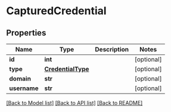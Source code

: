 # CapturedCredential

## Properties
Name | Type | Description | Notes
------------ | ------------- | ------------- | -------------
**id** | **int** |  | [optional] 
**type** | [**CredentialType**](CredentialType.md) |  | [optional] 
**domain** | **str** |  | [optional] 
**username** | **str** |  | [optional] 

[[Back to Model list]](../README.md#documentation-for-models) [[Back to API list]](../README.md#documentation-for-api-endpoints) [[Back to README]](../README.md)


